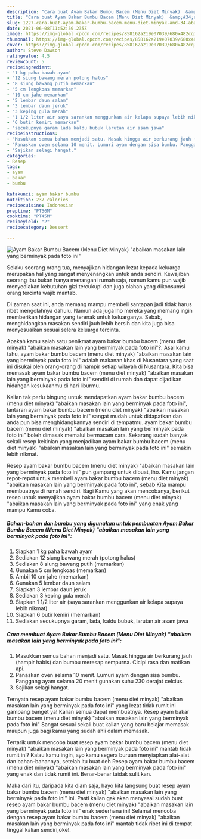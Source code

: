 ```yaml
---
description: "Cara buat Ayam Bakar Bumbu Bacem (Menu Diet Minyak)  &amp;#34;abaikan masakan lain yang berminyak pada foto ini&amp;#34; Sederhana Untuk Jualan"
title: "Cara buat Ayam Bakar Bumbu Bacem (Menu Diet Minyak)  &amp;#34;abaikan masakan lain yang berminyak pada foto ini&amp;#34; Sederhana Untuk Jualan"
slug: 1227-cara-buat-ayam-bakar-bumbu-bacem-menu-diet-minyak-and-34-abaikan-masakan-lain-yang-berminyak-pada-foto-ini-and-34-sederhana-untuk-jualan
date: 2021-06-08T11:52:50.235Z
image: https://img-global.cpcdn.com/recipes/858162a219e07039/680x482cq70/ayam-bakar-bumbu-bacem-menu-diet-minyak-abaikan-masakan-lain-yang-berminyak-pada-foto-ini-foto-resep-utama.jpg
thumbnail: https://img-global.cpcdn.com/recipes/858162a219e07039/680x482cq70/ayam-bakar-bumbu-bacem-menu-diet-minyak-abaikan-masakan-lain-yang-berminyak-pada-foto-ini-foto-resep-utama.jpg
cover: https://img-global.cpcdn.com/recipes/858162a219e07039/680x482cq70/ayam-bakar-bumbu-bacem-menu-diet-minyak-abaikan-masakan-lain-yang-berminyak-pada-foto-ini-foto-resep-utama.jpg
author: Steve Dawson
ratingvalue: 4.5
reviewcount: 5
recipeingredient:
- "1 kg paha bawah ayam"
- "12 siung bawang merah potong halus"
- "8 siung bawang putih memarkan"
- "5 cm lengkoas memarkan"
- "10 cm jahe memarkan"
- "5 lembar daun salam"
- "3 lembar daun jeruk"
- "3 keping gula merah"
- "1 1/2 liter air saya sarankan menggunkan air kelapa supaya lebih nikmat"
- "6 butir kemiri memarkan"
- "secukupnya garam lada kaldu bubuk larutan air asam jawa"
recipeinstructions:
- "Masukkan semua bahan menjadi satu. Masak hingga air berkurang jauh (hampir habis) dan bumbu meresap sempurna. Cicipi rasa dan matikan api."
- "Panaskan oven selama 10 menit. Lumuri ayam dengan sisa bumbu. Panggang ayam selama 20 menit gunakan suhu 230 derajat celcius."
- "Sajikan selagi hangat."
categories:
- Resep
tags:
- ayam
- bakar
- bumbu

katakunci: ayam bakar bumbu 
nutrition: 237 calories
recipecuisine: Indonesian
preptime: "PT36M"
cooktime: "PT45M"
recipeyield: "2"
recipecategory: Dessert

---
```



![Ayam Bakar Bumbu Bacem (Menu Diet Minyak)  &#34;abaikan masakan lain yang berminyak pada foto ini&#34;](https://img-global.cpcdn.com/recipes/858162a219e07039/680x482cq70/ayam-bakar-bumbu-bacem-menu-diet-minyak-abaikan-masakan-lain-yang-berminyak-pada-foto-ini-foto-resep-utama.jpg)

Selaku seorang orang tua, menyajikan hidangan lezat kepada keluarga merupakan hal yang sangat menyenangkan untuk anda sendiri. Kewajiban seorang ibu bukan hanya menangani rumah saja, namun kamu pun wajib menyediakan kebutuhan gizi tercukupi dan juga olahan yang dikonsumsi orang tercinta wajib mantab.

Di zaman  saat ini, anda memang mampu membeli santapan jadi tidak harus ribet mengolahnya dahulu. Namun ada juga lho mereka yang memang ingin memberikan hidangan yang terenak untuk keluarganya. Sebab, menghidangkan masakan sendiri jauh lebih bersih dan kita juga bisa menyesuaikan sesuai selera keluarga tercinta. 



Apakah kamu salah satu penikmat ayam bakar bumbu bacem (menu diet minyak)  &#34;abaikan masakan lain yang berminyak pada foto ini&#34;?. Asal kamu tahu, ayam bakar bumbu bacem (menu diet minyak)  &#34;abaikan masakan lain yang berminyak pada foto ini&#34; adalah makanan khas di Nusantara yang saat ini disukai oleh orang-orang di hampir setiap wilayah di Nusantara. Kita bisa memasak ayam bakar bumbu bacem (menu diet minyak)  &#34;abaikan masakan lain yang berminyak pada foto ini&#34; sendiri di rumah dan dapat dijadikan hidangan kesukaanmu di hari liburmu.

Kalian tak perlu bingung untuk mendapatkan ayam bakar bumbu bacem (menu diet minyak)  &#34;abaikan masakan lain yang berminyak pada foto ini&#34;, lantaran ayam bakar bumbu bacem (menu diet minyak)  &#34;abaikan masakan lain yang berminyak pada foto ini&#34; sangat mudah untuk didapatkan dan anda pun bisa menghidangkannya sendiri di tempatmu. ayam bakar bumbu bacem (menu diet minyak)  &#34;abaikan masakan lain yang berminyak pada foto ini&#34; boleh dimasak memalui bermacam cara. Sekarang sudah banyak sekali resep kekinian yang menjadikan ayam bakar bumbu bacem (menu diet minyak)  &#34;abaikan masakan lain yang berminyak pada foto ini&#34; semakin lebih nikmat.

Resep ayam bakar bumbu bacem (menu diet minyak)  &#34;abaikan masakan lain yang berminyak pada foto ini&#34; pun gampang untuk dibuat, lho. Kamu jangan repot-repot untuk membeli ayam bakar bumbu bacem (menu diet minyak)  &#34;abaikan masakan lain yang berminyak pada foto ini&#34;, sebab Kita mampu membuatnya di rumah sendiri. Bagi Kamu yang akan mencobanya, berikut resep untuk menyajikan ayam bakar bumbu bacem (menu diet minyak)  &#34;abaikan masakan lain yang berminyak pada foto ini&#34; yang enak yang mampu Kamu coba.

<!--inarticleads1-->

##### Bahan-bahan dan bumbu yang digunakan untuk pembuatan Ayam Bakar Bumbu Bacem (Menu Diet Minyak)  &#34;abaikan masakan lain yang berminyak pada foto ini&#34;:

1. Siapkan 1 kg paha bawah ayam
1. Sediakan 12 siung bawang merah (potong halus)
1. Sediakan 8 siung bawang putih (memarkan)
1. Gunakan 5 cm lengkoas (memarkan)
1. Ambil 10 cm jahe (memarkan)
1. Gunakan 5 lembar daun salam
1. Siapkan 3 lembar daun jeruk
1. Sediakan 3 keping gula merah
1. Siapkan 1 1/2 liter air (saya sarankan menggunkan air kelapa supaya lebih nikmat)
1. Siapkan 6 butir kemiri (memarkan)
1. Sediakan secukupnya garam, lada, kaldu bubuk, larutan air asam jawa




<!--inarticleads2-->

##### Cara membuat Ayam Bakar Bumbu Bacem (Menu Diet Minyak)  &#34;abaikan masakan lain yang berminyak pada foto ini&#34;:

1. Masukkan semua bahan menjadi satu. Masak hingga air berkurang jauh (hampir habis) dan bumbu meresap sempurna. Cicipi rasa dan matikan api.
1. Panaskan oven selama 10 menit. Lumuri ayam dengan sisa bumbu. Panggang ayam selama 20 menit gunakan suhu 230 derajat celcius.
1. Sajikan selagi hangat.




Ternyata resep ayam bakar bumbu bacem (menu diet minyak)  &#34;abaikan masakan lain yang berminyak pada foto ini&#34; yang lezat tidak rumit ini gampang banget ya! Kalian semua dapat membuatnya. Resep ayam bakar bumbu bacem (menu diet minyak)  &#34;abaikan masakan lain yang berminyak pada foto ini&#34; Sangat sesuai sekali buat kalian yang baru belajar memasak maupun juga bagi kamu yang sudah ahli dalam memasak.

Tertarik untuk mencoba buat resep ayam bakar bumbu bacem (menu diet minyak)  &#34;abaikan masakan lain yang berminyak pada foto ini&#34; mantab tidak rumit ini? Kalau kamu ingin, ayo kamu segera buruan menyiapkan alat-alat dan bahan-bahannya, setelah itu buat deh Resep ayam bakar bumbu bacem (menu diet minyak)  &#34;abaikan masakan lain yang berminyak pada foto ini&#34; yang enak dan tidak rumit ini. Benar-benar taidak sulit kan. 

Maka dari itu, daripada kita diam saja, hayo kita langsung buat resep ayam bakar bumbu bacem (menu diet minyak)  &#34;abaikan masakan lain yang berminyak pada foto ini&#34; ini. Pasti kalian gak akan menyesal sudah buat resep ayam bakar bumbu bacem (menu diet minyak)  &#34;abaikan masakan lain yang berminyak pada foto ini&#34; enak sederhana ini! Selamat mencoba dengan resep ayam bakar bumbu bacem (menu diet minyak)  &#34;abaikan masakan lain yang berminyak pada foto ini&#34; mantab tidak ribet ini di tempat tinggal kalian sendiri,oke!.

